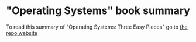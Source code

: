 # "Operating Systems" book summary
To read this summary of "Operating Systems: Three Easy Pieces" go to [the repo website
](https://alvaroparker.github.io/OperatingSystems/)
